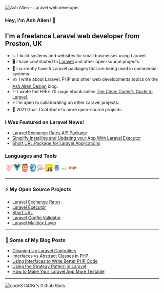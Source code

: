 ![Ash Allen - Laravel web developer](https://ashallendesign.co.uk/images/custom/github-profile-rounded.png)

### Hey, I'm Ash Allen! 👋

## I'm a freelance Laravel web developer from Preston, UK
- 💥 I build systems and websites for small businesses using Laravel.
- 🖥 I have contributed to [Laravel](https://github.com/laravel/framework/pulls?q=is%3Amerged+is%3Apr+author%3Aash-jc-allen+) and other open-source projects.
- 🎉 I currently have 5 Laravel packages that are being used in commercial systems.
- ✍️ I write about Laravel, PHP and other web developments topics on the [Ash Allen Design](https://ashallendesign.co.uk/blog) blog.
- ✨ I wrote the FREE 70-page ebook called [The Clean Coder's Guide to Laravel](https://ashallendesign.co.uk/blog/the-clean-coders-guide-to-laravel-free-70-page-pdf).
- ⚡ I'm open to collaborating on other Laravel projects.
- 🥅 2021 Goal: Contribute to more open-source projects.

### I Was Featured on Laravel News!
- [Laravel Exchange Rates API Package](https://laravel-news.com/laravel-exchange-rates-api-package)
- [Simplify Installing and Updating your App With Laravel Executor](https://laravel-news.com/laravel-executor-package)
- [Short URL Package for Laravel Applications](https://laravel-news.com/short-url)

### Languages and Tools

<img align="left" alt="Laravel" width="26px" src="https://raw.githubusercontent.com/github/explore/80688e429a7d4ef2fca1e82350fe8e3517d3494d/topics/laravel/laravel.png" />
<img align="left" alt="Vue JS" width="26px" src="https://raw.githubusercontent.com/github/explore/80688e429a7d4ef2fca1e82350fe8e3517d3494d/topics/vue/vue.png" />
<img align="left" alt="HTML5" width="26px" src="https://raw.githubusercontent.com/github/explore/80688e429a7d4ef2fca1e82350fe8e3517d3494d/topics/html/html.png" />
<img align="left" alt="CSS3" width="26px" src="https://raw.githubusercontent.com/github/explore/80688e429a7d4ef2fca1e82350fe8e3517d3494d/topics/css/css.png" />
<img align="left" alt="Sass" width="26px" src="https://raw.githubusercontent.com/github/explore/80688e429a7d4ef2fca1e82350fe8e3517d3494d/topics/sass/sass.png" />
<img align="left" alt="JavaScript" width="26px" src="https://raw.githubusercontent.com/github/explore/80688e429a7d4ef2fca1e82350fe8e3517d3494d/topics/javascript/javascript.png" />
<img align="left" alt="SQL" width="26px" src="https://raw.githubusercontent.com/github/explore/80688e429a7d4ef2fca1e82350fe8e3517d3494d/topics/sql/sql.png" />
<img align="left" alt="MySQL" width="26px" src="https://raw.githubusercontent.com/github/explore/80688e429a7d4ef2fca1e82350fe8e3517d3494d/topics/mysql/mysql.png" />
<img align="left" alt="Git" width="26px" src="https://raw.githubusercontent.com/github/explore/80688e429a7d4ef2fca1e82350fe8e3517d3494d/topics/git/git.png" />

<br />
<br />

---

### ⚡ My Open Source Projects
- [Laravel Exchange Rates](https://github.com/ash-jc-allen/laravel-exchange-rates)
- [Laravel Executor](https://github.com/ash-jc-allen/laravel-executor)
- [Short URL](https://github.com/ash-jc-allen/short-url)
- [Laravel Config Validator](https://github.com/ash-jc-allen/laravel-config-validator)
- [Laravel Mailbox Layer](https://github.com/ash-jc-allen/laravel-mailboxlayer)

---

### 📘 Some of My Blog Posts
- [Cleaning Up Laravel Controllers](https://ashallendesign.co.uk/blog/cleaning-up-laravel-controllers)
- [Interfaces vs Abstract Classes in PHP](https://ashallendesign.co.uk/blog/interfaces-vs-abstract-classes-in-php)
- [Using Interfaces to Write Better PHP Code](https://ashallendesign.co.uk/blog/using-interfaces-to-write-better-php-code)
- [Using the Strategy Pattern in Laravel](https://ashallendesign.co.uk/blog/using-the-bridge-pattern-in-laravel)
- [How to Make Your Laravel App More Testable](https://ashallendesign.co.uk/blog/how-to-make-your-laravel-app-more-testable)

---

<img align="left" alt="codeSTACKr's Github Stats" src="https://github-readme-stats.vercel.app/api?username=ash-jc-allen&show_icons=true&hide_border=true" />

[website]: https://ashallendesign.co.uk
[facebook]: https://www.facebook.com/ashallendesignuk/
[instagram]: https://www.instagram.com/ashallendesign_uk/
[linkedin]: https://www.linkedin.com/in/ashleyjcallen/
